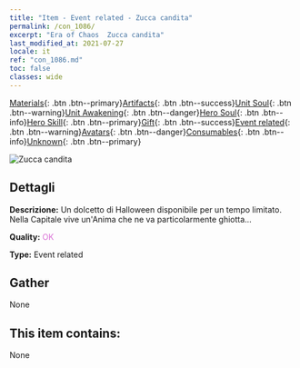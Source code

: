 ```yaml
---
title: "Item - Event related - Zucca candita"
permalink: /con_1086/
excerpt: "Era of Chaos  Zucca candita"
last_modified_at: 2021-07-27
locale: it
ref: "con_1086.md"
toc: false
classes: wide
---
```

 [Materials](/ItemsIT/){: .btn .btn--primary}[Artifacts](/ItemsIT/Artifacts/){: .btn .btn--success}[Unit Soul](/ItemsIT/UnitSoul/){: .btn .btn--warning}[Unit Awakening](/ItemsIT/UnitAwakening/){: .btn .btn--danger}[Hero Soul](/ItemsIT/HeroSoul/){: .btn .btn--info}[Hero Skill](/ItemsIT/HeroSkill/){: .btn .btn--primary}[Gift](/ItemsIT/Gift/){: .btn .btn--success}[Event related](/ItemsIT/Events/){: .btn .btn--warning}[Avatars](/ItemsIT/Avatars/){: .btn .btn--danger}[Consumables](/ItemsIT/Consumables/){: .btn .btn--info}[Unknown](/ItemsIT/Unknown/){: .btn .btn--primary}

 ![Zucca candita](/images/t/i_690012.png)

## Dettagli
 **Descrizione:** Un dolcetto di Halloween disponibile per un tempo limitato. Nella Capitale vive un'Anima che ne va particolarmente ghiotta...

 **Quality:** <span style="color: #DA70D6">OK</span>

 **Type:** Event related

## Gather

  None

## This item contains:

  None

